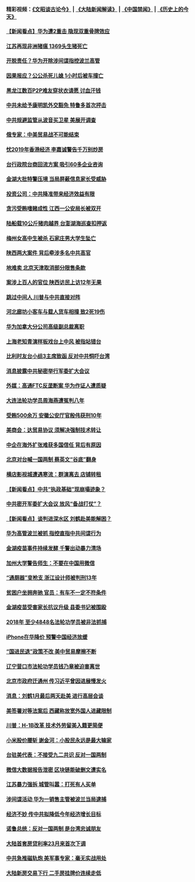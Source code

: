 #### 精彩视频：[《文昭谈古论今》](https://github.com/gfw-breaker/wenzhao/blob/master/README.md?t=01122130) | [《大陆新闻解读》](https://github.com/gfw-breaker/ntdtv-comedy/blob/master/README.md?t=01122130) | [《中国禁闻》](https://github.com/gfw-breaker/ntdtv-news/blob/master/README.md?t=01122130) | [《历史上的今天》](https://github.com/gfw-breaker/today-in-history/blob/master/README.md?t=01122130) 

#### [【新闻看点】华为遭2重击 隐现双重骨牌效应](../pages/nsc413/n10971234.md?t=01122130) 

#### [江苏再现非洲猪瘟 1369头生猪死亡](../pages/nsc413/n10971147.md?t=01122130) 

#### [开脱责任？华为开除涉间谍指控波兰高管](../pages/nsc413/n10970894.md?t=01122130) 

#### [因果报应？公公杀死儿媳 1小时后被车撞亡](../pages/nsc413/n10971072.md?t=01122130) 

#### [黑龙江数百P2P难友穿状衣请愿 讨血汗钱](../pages/nsc413/n10971020.md?t=01122130) 

#### [中共未给予康明凯外交豁免 特鲁多首次抨击](../pages/nsc413/n10970976.md?t=01122130) 

#### [中共规避监管从波音买卫星 美展开调查](../pages/nsc413/n10970960.md?t=01122130) 

#### [俄专家：中美贸易战不可能结束](../pages/nsc413/n10970884.md?t=01122130) 

#### [忧2019年香港经济 李嘉诚警告千万别炒房](../pages/nsc413/n10970868.md?t=01122130) 


#### [台行政院台商回流方案 吸引60多企业咨询](../pages/nsc413/n10970834.md?t=01122130) 

#### [金湖大批特警压境 当局屏蔽信息家长受威胁](../pages/nsc413/n10970369.md?t=01122130) 

#### [投资公司：中共降准带来经济效益有限](../pages/nsc413/n10970083.md?t=01122130) 

#### [贪污受贿嗜赌成性 江西一公安局长被双开](../pages/nsc413/n10970350.md?t=01122130) 

#### [陆船载10公斤猪肉越界 台澎湖海巡查扣押返](../pages/nsc413/n10970311.md?t=01122130) 

#### [梅州女高中生被杀 石家庄男大学生坠亡](../pages/nsc413/n10970258.md?t=01122130) 

#### [陕西两大案件 背后牵涉多名中共高官](../pages/nsc413/n10970216.md?t=01122130) 

#### [地难卖 北京天津取消部分限售条款](../pages/nsc413/n10969773.md?t=01122130) 

#### [案涉上百人的官位 陕西访民上访12年无果](../pages/nsc413/n10962577.md?t=01122130) 

#### [跳过中间人 川普与中共直接对阵](../pages/nsc413/n10961332.md?t=01122130) 

#### [河北廊坊小客车与载人货车相撞 致2死19伤](../pages/nsc413/n10969830.md?t=01122130) 

#### [华为加拿大分公司高级副总裁离职](../pages/nsc413/n10969911.md?t=01122130) 

#### [上海老知青演样板戏台上中风 被指站错台](../pages/nsc413/n10969718.md?t=01122130) 

#### [比利时友台小组3主席致函 反对中共恫吓台湾](../pages/nsc413/n10969787.md?t=01122130) 

#### [消息披露中共秘密举行军委扩大会议](../pages/nsc413/n10968368.md?t=01122130) 

#### [外媒：高通FTC反垄断案 华为作证人遭质疑](../pages/nsc413/n10969482.md?t=01122130) 

#### [大连法轮功学员周海燕遭冤判八年](../pages/nsc413/n10966805.md?t=01122130) 

#### [受贿500余万 安徽公安厅官殷伟获刑10年](../pages/nsc413/n10969392.md?t=01122130) 

#### [美商会：达贸易协议 须解决强制技术转让](../pages/nsc413/n10969621.md?t=01122130) 

#### [中企在海外扩张难获多国信任 背后有原因](../pages/nsc413/n10969228.md?t=01122130) 

#### [北京对台喊一国两制 蔡英文“谷底”翻身](../pages/nsc413/n10969033.md?t=01122130) 

#### [横店影视城遭遇寒流：群演离去 店铺转租](../pages/nsc413/n10969375.md?t=01122130) 

#### [【新闻看点】中共“执政基础”现崩塌迹象？](../pages/nsc413/n10969324.md?t=01122130) 

#### [中共密开军委扩大会议 放风“备战打仗”？](../pages/nsc413/n10969495.md?t=01122130) 

#### [【新闻看点】谈判进深水区 刘鹤赴美能解困？](../pages/nsc413/n10969116.md?t=01122130) 

#### [华为高管波兰被抓 指控直指中共间谍行为](../pages/nsc413/n10969265.md?t=01122130) 

#### [金湖疫苗事件持续发酵 千警出动暴力清场](../pages/nsc413/n10969436.md?t=01122130) 

#### [加州大学警告师生：不要在中国用微信](../pages/nsc413/n10969475.md?t=01122130) 

#### [“通厕器”变枪支 浙江设计师被判刑13年](../pages/nsc413/n10969331.md?t=01122130) 

#### [贫困户坐拥奔驰 官员：有车不一定不符条件](../pages/nsc413/n10969305.md?t=01122130) 

#### [金湖疫苗受害家长抗议升级 县委书记被围殴](../pages/nsc413/n10969103.md?t=01122130) 

#### [2018年 至少4848名法轮功学员被非法抓捕](../pages/nsc413/n10968595.md?t=01122130) 

#### [iPhone在华降价 预警中国经济放缓](../pages/nsc413/n10968933.md?t=01122130) 

#### [“国进民退”政策不改 美中贸易摩擦不断](../pages/nsc413/n10969143.md?t=01122130) 

#### [辽宁营口市法轮功学员钱乃章被迫害离世](../pages/nsc413/n10968367.md?t=01122130) 

#### [北京市政府迁通州 传习近平曾因进展慢发火](../pages/nsc413/n10969158.md?t=01122130) 

#### [消息：刘鹤1月最后两天赴美 进行高层会谈](../pages/nsc413/n10967146.md?t=01122130) 

#### [美签署对等法案后 西藏称放宽外国人进藏限制](../pages/nsc413/n10969024.md?t=01122130) 


#### [川普：H-1B改革 技术外劳留美入籍更简便](../pages/nsc413/n10968990.md?t=01122130) 

#### [小米股价腰斩 谢金河：小股民永远是最大输家](../pages/nsc413/n10967179.md?t=01122130) 

#### [台驻美代表：不接受九二共识 反对一国两制](../pages/nsc413/n10968917.md?t=01122130) 

#### [微信大数据报告泄密 区块链能破删文遭实名](../pages/nsc413/n10968642.md?t=01122130) 

#### [江苏暴力强拆 城管叫嚣：打死有人买单](../pages/nsc413/n10968832.md?t=01122130) 

#### [涉间谍活动 华为一销售主管被波兰当局逮捕](../pages/nsc413/n10968651.md?t=01122130) 

#### [经济不妙 传中共拟降低今年经济增长目标](../pages/nsc413/n10968504.md?t=01122130) 

#### [诺鲁总统：反对一国两制 是台湾忠诚朋友](../pages/nsc413/n10968544.md?t=01122130) 

#### [大陆首套房贷利率23月来首次下调](../pages/nsc413/n10968231.md?t=01122130) 

#### [中共急推磁轨炮 美军事专家：毫无实战用处](../pages/nsc413/n10968326.md?t=01122130) 

#### [大陆新房交易下行 二手房挂牌价连续走低](../pages/nsc413/n10967248.md?t=01122130) 

